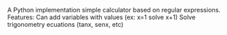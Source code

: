 A Python implementation simple calculator based on regular expressions.
Features:
Can add variables with values (ex: x=1 solve x+1)
Solve trigonometry ecuations (tanx, senx, etc)